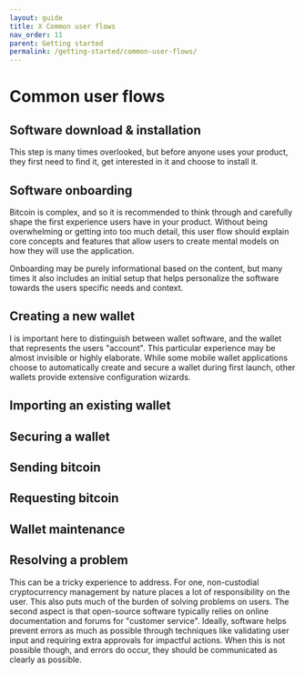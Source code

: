 ```yaml
---
layout: guide
title: X Common user flows
nav_order: 11
parent: Getting started
permalink: /getting-started/common-user-flows/
---
```


# Common user flows

## Software download & installation
This step is many times overlooked, but before anyone uses your product, they first need to find it, get interested in it and choose to install it.

## Software onboarding
Bitcoin is complex, and so it is recommended to think through and carefully shape the first experience users have in your product. Without being overwhelming or getting into too much detail, this user flow should explain core concepts and features that allow users to create mental models on how they will use the application.

Onboarding may be purely informational based on the content, but many times it also includes an initial setup that helps personalize the software towards the users specific needs and context.

## Creating a new wallet
I is important here to distinguish between wallet software, and the wallet that represents the users "account". This particular experience may be almost invisible or highly elaborate. While some mobile wallet applications choose to automatically create and secure a wallet during first launch, other wallets provide extensive configuration wizards.

## Importing an existing wallet


## Securing a wallet

## Sending bitcoin

## Requesting bitcoin

## Wallet maintenance

## Resolving a problem
This can be a tricky experience to address. For one, non-custodial cryptocurrency management by nature places a lot of responsibility on the user. This also puts much of the burden of solving problems on users. The second aspect is that open-source software typically relies on online documentation and forums for "customer service". Ideally, software helps prevent errors as much as possible through techniques like validating user input and requiring extra approvals for impactful actions. When this is not possible though, and errors do occur, they should be communicated as clearly as possible.